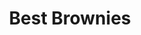 ---
title: Best Brownies
source: Allrecipes.com
source_url: http://allrecipes.com/recipe/10549/best-brownies/
yield: 16 servings
active_time: 25 minutes
total_time: 
tags: 
  - dessert
image: /uploads/bestBrownies.jpg
ingredients: |-
  * 1/2 cup butter 
  * 1 cup white sugar 
  * 2 eggs 
  * 1 teaspoon vanilla extract 
  * 1/3 cup unsweetened cocoa powder 
  * 1/2 cup all-purpose flour 
  * 1/4 teaspoon salt 
  * 1/4 teaspoon baking powder 
  **Frosting**
  * 3 tablespoons butter, softened 
  * 3 tablespoons unsweetened cocoa powder 
  * 1 tablespoon honey 
  * 1 teaspoon vanilla extract 
  * 1 cup confectioners' sugar 
instructions: |-
  1. Preheat oven to 350 degrees F (175 degrees C). Grease and flour an 8-inch square pan. 
  2. In a large saucepan, melt 1/2 cup butter. Remove from heat, and stir in sugar, eggs, and 1 teaspoon vanilla. Beat in 1/3 cup cocoa, 1/2 cup flour, salt, and baking powder. Spread batter into prepared pan. 
  3. Bake in preheated oven for 25 to 30 minutes. Do not overcook. 
  **Frosting**
  1. Combine 3 tablespoons softened butter, 3 tablespoons cocoa, honey, 1 teaspoon vanilla extract, and 1 cup confectioners' sugar. Stir until smooth. 
  * Frost brownies while they are still warm. 
---